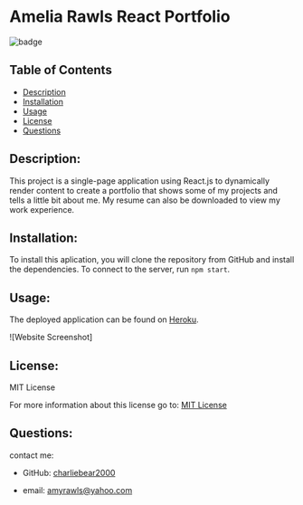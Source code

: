 # Amelia Rawls React Portfolio

![badge](https://img.shields.io/badge/License-MIT-yellow.svg)

## Table of Contents
- [Description](#description)
- [Installation](#installation)
- [Usage](#usage)
- [License](#license)
- [Questions](#questions)

## Description:

This project is a single-page application using React.js to dynamically render content to create a portfolio that shows some of my projects and tells a little bit about me. My resume can also be downloaded to view my work experience.


## Installation:

To install this aplication, you will clone the repository from GitHub and install the dependencies. To connect to the server, run `npm start`. 

## Usage:

The deployed application can be found on [Heroku](https://amelia-rawls-portfolio.herokuapp.com/).

![Website Screenshot]

## License:

MIT License

For more information about this license go to: [MIT License](https://choosealicense.com/licenses/mit//gpl-3.0/)

## Questions:

contact me:

- GitHub: [charliebear2000](https://github.com/charliebear2000)

- email: amyrawls@yahoo.com

